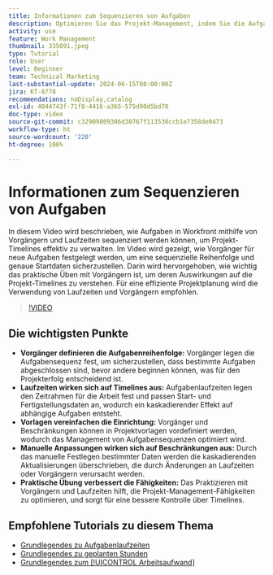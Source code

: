 ```yaml
---
title: Informationen zum Sequenzieren von Aufgaben
description: Optimieren Sie das Projekt-Management, indem Sie die Aufgabenreihenfolge mit Vorgängern definieren, Timelines anhand von Laufzeiten festlegen, Sequenzen mithilfe von Vorlagen vereinfachen, manuelle Beschränkungen vermeiden und Fähigkeiten durch praktisches Üben verfeinern.
activity: use
feature: Work Management
thumbnail: 335091.jpeg
type: Tutorial
role: User
level: Beginner
team: Technical Marketing
last-substantial-update: 2024-06-15T00:00:00Z
jira: KT-8778
recommendations: noDisplay,catalog
exl-id: 4044743f-71f8-4416-a365-575d90d5bd70
doc-type: video
source-git-commit: c32909809386d30767f113530ccb1e7358de0473
workflow-type: ht
source-wordcount: '220'
ht-degree: 100%

---
```


# Informationen zum Sequenzieren von Aufgaben

In diesem Video wird beschrieben, wie Aufgaben in Workfront mithilfe von Vorgängern und Laufzeiten sequenziert werden können, um Projekt-Timelines effektiv zu verwalten.
Im Video wird gezeigt, wie Vorgänger für neue Aufgaben festgelegt werden, um eine sequenzielle Reihenfolge und genaue Startdaten sicherzustellen.
Darin wird hervorgehoben, wie wichtig das praktische Üben mit Vorgängern ist, um deren Auswirkungen auf die Projekt-Timelines zu verstehen. Für eine effiziente Projektplanung wird die Verwendung von Laufzeiten und Vorgängern empfohlen.


>[!VIDEO](https://video.tv.adobe.com/v/335091/?quality=12&learn=on&enablevpops)

## Die wichtigsten Punkte

* **Vorgänger definieren die Aufgabenreihenfolge:** Vorgänger legen die Aufgabensequenz fest, um sicherzustellen, dass bestimmte Aufgaben abgeschlossen sind, bevor andere beginnen können, was für den Projekterfolg entscheidend ist.
* **Laufzeiten wirken sich auf Timelines aus:** Aufgabenlaufzeiten legen den Zeitrahmen für die Arbeit fest und passen Start- und Fertigstellungsdaten an, wodurch ein kaskadierender Effekt auf abhängige Aufgaben entsteht.
* **Vorlagen vereinfachen die Einrichtung:** Vorgänger und Beschränkungen können in Projektvorlagen vordefiniert werden, wodurch das Management von Aufgabensequenzen optimiert wird.
* **Manuelle Anpassungen wirken sich auf Beschränkungen aus:** Durch das manuelle Festlegen bestimmter Daten werden die kaskadierenden Aktualisierungen überschrieben, die durch Änderungen an Laufzeiten oder Vorgängern verursacht werden.
* **Praktische Übung verbessert die Fähigkeiten:** Das Praktizieren mit Vorgängern und Laufzeiten hilft, die Projekt-Management-Fähigkeiten zu optimieren, und sorgt für eine bessere Kontrolle über Timelines.

## Empfohlene Tutorials zu diesem Thema

* [Grundlegendes zu Aufgabenlaufzeiten](/help/manage-work/tasks/understand-task-durations.md)
* [Grundlegendes zu geplanten Stunden](/help/manage-work/tasks/understand-planned-hours.md)
* [Grundlegendes zum [!UICONTROL Arbeitsaufwand]](/help/manage-work/tasks/understand-work-effort.md)

